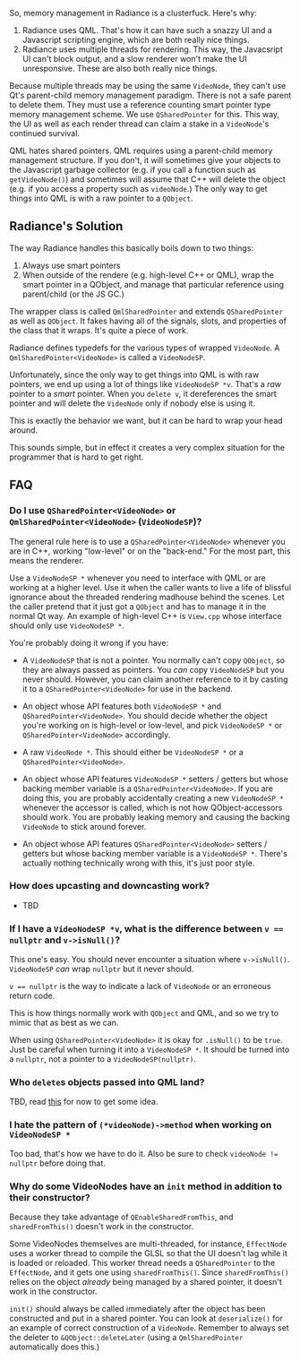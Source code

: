 So, memory management in Radiance is a clusterfuck. Here's why:

1. Radiance uses QML. That's how it can have such a snazzy UI and a Javascript scripting engine, which are both really nice things.
2. Radiance uses multiple threads for rendering. This way, the Javacsript UI can't block output, and a slow renderer won't make the UI unresponsive. These are also both really nice things.

Because multiple threads may be using the same `VideoNode`, they can't use Qt's parent-child memory management paradigm. There is not a safe parent to delete them. They must use a reference counting smart pointer type memory management scheme. We use `QSharedPointer` for this. This way, the UI as well as each render thread can claim a stake in a `VideoNode`'s continued survival.

QML hates shared pointers. QML requires using a parent-child memory management structure. If you don't, it will sometimes give your objects to the Javascript garbage collector (e.g. if you call a function such as `getVideoNode()`) and sometimes will assume that C++ will delete the object (e.g. if you access a property such as `videoNode`.) The only way to get things into QML is with a raw pointer to a `QObject`.

## Radiance's Solution

The way Radiance handles this basically boils down to two things:

1. Always use smart pointers
2. When outside of the rendere (e.g. high-level C++ or QML), wrap the smart pointer in a QObject, and manage that particular reference using parent/child (or the JS GC.)

The wrapper class is called `QmlSharedPointer` and extends `QSharedPointer` as well as `QObject`. It fakes having all of the signals, slots, and properties of the class that it wraps. It's quite a piece of work.

Radiance defines typedefs for the various types of wrapped `VideoNode`. A `QmlSharedPointer<VideoNode>` is called a `VideoNodeSP`.

Unfortunately, since the only way to get things into QML is with raw pointers, we end up using a lot of things like `VideoNodeSP *v`.
That's a *raw* pointer to a *smart* pointer.
When you `delete v`, it dereferences the smart pointer and will delete the `VideoNode` only if nobody else is using it.

This is exactly the behavior we want, but it can be hard to wrap your head around.

This sounds simple, but in effect it creates a very complex situation for the programmer that is hard to get right.

## FAQ

### Do I use `QSharedPointer<VideoNode>` or `QmlSharedPointer<VideoNode>` (`VideoNodeSP`)?

The general rule here is to use a `QSharedPointer<VideoNode>` whenever you are in C++,
working "low-level" or on the "back-end." For the most part, this means the renderer.

Use a `VideoNodeSP *` whenever you need to interface with QML or are working at a higher level.
Use it when the caller wants to live a life of blissful ignorance about the threaded rendering madhouse behind the scenes.
Let the caller pretend that it just got a `QObject` and has to manage it in the normal Qt way.
An example of high-level C++ is `View.cpp` whose interface should only use `VideoNodeSP *`.

You're probably doing it wrong if you have:

- A `VideoNodeSP` that is not a pointer. You normally can't copy `QObject`, so they are always passed as pointers.
  You *can* copy `VideoNodeSP` but you never should.
  However, you can claim another reference to it by
  casting it to a `QSharedPointer<VideoNode>` for use in the backend.

- An object whose API features both `VideoNodeSP *` and `QSharedPointer<VideoNode>`.
  You should decide whether the object you're working on is high-level or low-level,
  and pick `VideoNodeSP *` or `QSharedPointer<VideoNode>` accordingly.

- A raw `VideoNode *`. This should either be `VideoNodeSP *` or a `QSharedPointer<VideoNode>`.

- An object whose API features `VideoNodeSP *` setters / getters but whose backing member variable is a `QSharedPointer<VideoNode>`.
  If you are doing this, you are probably accidentally creating a new `VideoNodeSP *` whenever the accessor is called,
  which is not how QObject-accessors should work. You are probably leaking memory
  and causing the backing `VideoNode` to stick around forever.

- An object whose API features `QSharedPointer<VideoNode>` setters / getters but whose backing member variable is a `VideoNodeSP *`.
  There's actually nothing technically wrong with this, it's just poor style.

### How does upcasting and downcasting work?

- TBD

### If I have a `VideoNodeSP *v`, what is the difference between `v == nullptr` and `v->isNull()`?

This one's easy. You should never encounter a situation where `v->isNull()`.
`VideoNodeSP` *can* wrap `nullptr` but it never should.

`v == nullptr` is the way to indicate a lack of `VideoNode` or an erroneous return code.

This is how things normally work with `QObject` and QML, and so we try to mimic that as best as we can.

When using `QSharedPointer<VideoNode>` it is okay for `.isNull()` to be `true`.
Just be careful when turning it into a `VideoNodeSP *`.
It should be turned into a `nullptr`, not a pointer to a `VideoNodeSP(nullptr)`.

### Who `delete`s objects passed into QML land?

TBD, read [this](https://wiki.qt.io/Shared_Pointers_and_QML_Ownership) for now to get some idea.

### I hate the pattern of `(*videoNode)->method` when working on `VideoNodeSP *`

Too bad, that's how we have to do it. Also be sure to check `videoNode != nullptr` before doing that.

### Why do some VideoNodes have an `init` method in addition to their constructor?

Because they take advantage of `QEnableSharedFromThis`, and `sharedFromThis()` doesn't work in the constructor.

Some VideoNodes themselves are multi-threaded, for instance, `EffectNode` uses a worker thread to compile the GLSL
so that the UI doesn't lag while it is loaded or reloaded.
This worker thread needs a `QSharedPointer` to the `EffectNode`, and it gets one using `sharedFromThis()`.
Since `sharedFromThis()` relies on the object *already* being managed by a shared pointer, it doesn't work in the constructor.

`init()` should always be called immediately after the object has been constructed and put in a shared pointer.
You can look at `deserialize()` for an example of correct construction of a `VideoNode`.
Remember to always set the deleter to `&QObject::deleteLater` (using a `QmlSharedPointer` automatically does this.)
